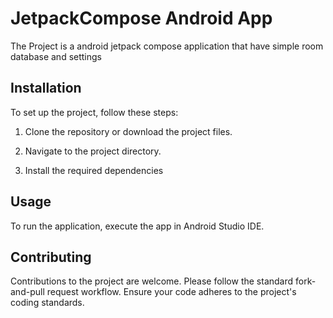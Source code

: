 # JetpackCompose Android App
The Project is a android jetpack compose application that have simple room database and settings
## Installation

To set up the project, follow these steps:

1. Clone the repository or download the project files.
    
2. Navigate to the project directory.
    
3. Install the required dependencies
 
## Usage

To run the application, execute the app in Android Studio IDE.

## Contributing

Contributions to the project are welcome. Please follow the standard fork-and-pull request workflow. Ensure your code adheres to the project's coding standards.
